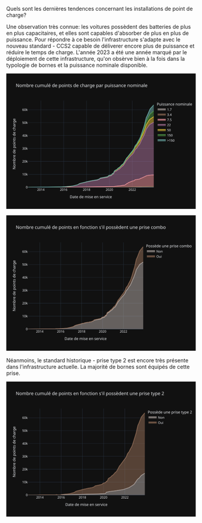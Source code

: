 Quels sont les dernières tendences concernant les installations de point de charge? 

Une observation très connue: les voitures possèdent des batteries de plus en plus capacitaires, et elles sont capables d'absorber de plus en plus de puissance. Pour répondre à ce besoin l'infrastructure s'adapte avec le nouveau standard - CCS2 capable de déliverer encore plus de puissance et réduire le temps de charge. L'année 2023 a été une année marqué par le déploiement de cette infrastructure, qu'on obsèrve bien à la fois dans la typologie de bornes et la puissance nominale disponible.

![gr](img/6_power.svg)


![gr](img/6_ccs.svg)

Néanmoins, le standard historique - prise type 2 est encore très présente dans l'infrastructure actuelle. La majorité de bornes sont équipés de cette prise.

![gr](img/6_t2.svg)


